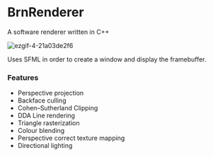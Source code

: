 # BrnRenderer

A software renderer written in C++

![ezgif-4-21a03de2f6](https://github.com/jamiebrn/brn-software-renderer/assets/82174996/562a9578-ec39-4ce5-b857-d19c482c486f)

Uses SFML in order to create a window and display the framebuffer.

### Features
 - Perspective projection
 - Backface culling
 - Cohen–Sutherland Clipping
 - DDA Line rendering
 - Triangle rasterization
 - Colour blending
 - Perspective correct texture mapping
 - Directional lighting

